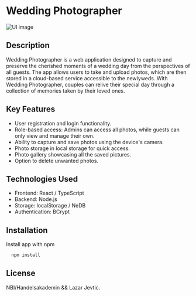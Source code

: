 # Wedding Photographer

![UI image](https://github.com/lazar93kg/wedding-photographer/assets/92717900/bfeba8b3-0b28-44aa-846f-61a43c7ee754)

## Description

Wedding Photographer is a web application designed to capture and preserve the cherished moments of a wedding day from the perspectives of all guests. The app allows users to take and upload photos, which are then stored in a cloud-based service accessible to the newlyweds. With Wedding Photographer, couples can relive their special day through a collection of memories taken by their loved ones.

## Key Features
- User registration and login functionality.
- Role-based access: Admins can access all photos, while guests can only view and manage their own.
- Ability to capture and save photos using the device's camera.
- Photo storage in local storage for quick access.
- Photo gallery showcasing all the saved pictures.
- Option to delete unwanted photos.

## Technologies Used
- Frontend: React / TypeScript 
- Backend: Node.js
- Storage: localStorage / NeDB 
- Authentication: BCrypt


## Installation

Install app with npm

```bash
  npm install
```
    
## License
NBI/Handelsakademin && Lazar Jevtic.
